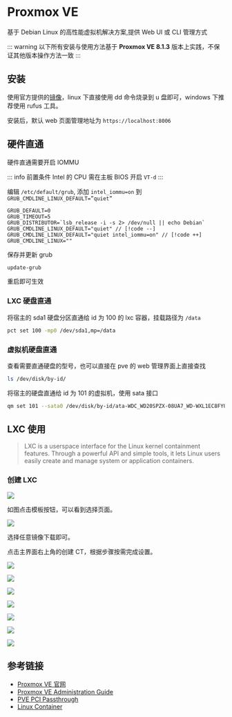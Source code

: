 # Proxmox VE

基于 Debian Linux 的高性能虚拟机解决方案,提供 Web UI 或 CLI 管理方式

::: warning
以下所有安装与使用方法基于 **Proxmox VE 8.1.3** 版本上实践，不保证其他版本操作方法一致
:::

## 安装

使用官方提供的[镜像](https://www.proxmox.com/en/downloads)，linux 下直接使用 dd 命令烧录到 u 盘即可，windows 下推荐使用 rufus 工具。

安装后，默认 web 页面管理地址为 `https://localhost:8006`

## 硬件直通

硬件直通需要开启 IOMMU

::: info 前置条件
Intel 的 CPU 需在主板 BIOS 开启 `VT-d`
:::

编辑 `/etc/default/grub`, 添加 `intel_iommu=on` 到 `GRUB_CMDLINE_LINUX_DEFAULT=”quiet”`

```text
GRUB_DEFAULT=0
GRUB_TIMEOUT=5
GRUB_DISTRIBUTOR=`lsb_release -i -s 2> /dev/null || echo Debian`
GRUB_CMDLINE_LINUX_DEFAULT="quiet" // [!code --]
GRUB_CMDLINE_LINUX_DEFAULT="quiet intel_iommu=on" // [!code ++]
GRUB_CMDLINE_LINUX=""
```

保存并更新 grub

```bash
update-grub
```

重启即可生效

### LXC 硬盘直通

将宿主的 sda1 硬盘分区直通给 id 为 100 的 lxc 容器，挂载路径为 `/data`

```bash
pct set 100 -mp0 /dev/sda1,mp=/data
```

### 虚拟机硬盘直通

查看需要直通硬盘的型号，也可以直接在 pve 的 web 管理界面上直接查找

```bash
ls /dev/disk/by-id/
```

将宿主的硬盘直通给 id 为 101 的虚拟机，使用 sata 接口

```bash
qm set 101 --sata0 /dev/disk/by-id/ata-WDC_WD20SPZX-08UA7_WD-WXL1EC8FYULY
```

## LXC 使用

> LXC is a userspace interface for the Linux kernel containment features. Through a powerful API and simple tools, it lets Linux users easily create and manage system or application containers.

### 创建 LXC

![](/img/hypervisor/pve-1.jpg)

如图点击模板按钮，可以看到选择页面。

![](/img/hypervisor/pve-2.jpg)

选择任意镜像下载即可。

点击主界面右上角的创建 CT，根据步骤按需完成设置。

![](/img/hypervisor/pve-3.jpg)

![](/img/hypervisor/pve-4.jpg)

![](/img/hypervisor/pve-5.jpg)

![](/img/hypervisor/pve-6.jpg)

![](/img/hypervisor/pve-7.jpg)

![](/img/hypervisor/pve-8.jpg)

![](/img/hypervisor/pve-9.jpg)

## 参考链接

- [Proxmox VE 官网](https://www.proxmox.com/)
- [Proxmox VE Administration Guide](https://pve.proxmox.com/pve-docs/pve-admin-guide.pdf)
- [PVE PCI Passthrough](https://pve.proxmox.com/wiki/PCI_Passthrough)
- [Linux Container](https://linuxcontainers.org/)
